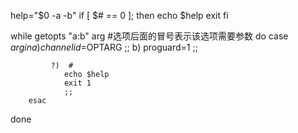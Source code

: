 help="$0  -a -b"
if [ $# == 0 ]; then
    echo $help
    exit
fi

while getopts "a:b" arg #选项后面的冒号表示该选项需要参数
do
        case $arg in
             a)
                channelid=$OPTARG
                ;;
             b)
                proguard=1
                ;;
           
             ?)  #
                echo $help
                exit 1
                ;;
        esac
done
